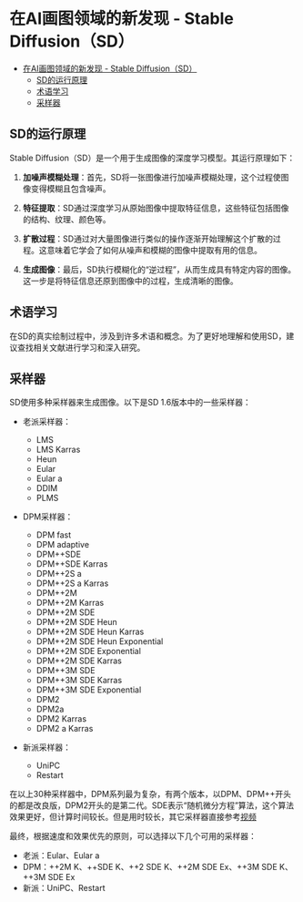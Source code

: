 # 在AI画图领域的新发现 - Stable Diffusion（SD）

<!-- @import "[TOC]" {cmd="toc" depthFrom=1 depthTo=6 orderedList=false} -->

<!-- code_chunk_output -->

- [在AI画图领域的新发现 - Stable Diffusion（SD）](#在ai画图领域的新发现---stable-diffusionsd)
  - [SD的运行原理](#sd的运行原理)
  - [术语学习](#术语学习)
  - [采样器](#采样器)

<!-- /code_chunk_output -->

## SD的运行原理

Stable Diffusion（SD）是一个用于生成图像的深度学习模型。其运行原理如下：

1. **加噪声模糊处理**：首先，SD将一张图像进行加噪声模糊处理，这个过程使图像变得模糊且包含噪声。

2. **特征提取**：SD通过深度学习从原始图像中提取特征信息，这些特征包括图像的结构、纹理、颜色等。

3. **扩散过程**：SD通过对大量图像进行类似的操作逐渐开始理解这个扩散的过程。这意味着它学会了如何从噪声和模糊的图像中提取有用的信息。

4. **生成图像**：最后，SD执行模糊化的“逆过程”，从而生成具有特定内容的图像。这一步是将特征信息还原到图像中的过程，生成清晰的图像。

## 术语学习

在SD的真实绘制过程中，涉及到许多术语和概念。为了更好地理解和使用SD，建议查找相关文献进行学习和深入研究。

## 采样器

SD使用多种采样器来生成图像。以下是SD 1.6版本中的一些采样器：

- 老派采样器：
  - LMS
  - LMS Karras
  - Heun
  - Eular
  - Eular a
  - DDIM
  - PLMS

- DPM采样器：
  - DPM fast
  - DPM adaptive
  - DPM++SDE
  - DPM++SDE Karras
  - DPM++2S a
  - DPM++2S a Karras
  - DPM++2M
  - DPM++2M Karras
  - DPM++2M SDE
  - DPM++2M SDE Heun
  - DPM++2M SDE Heun Karras
  - DPM++2M SDE Heun Exponential
  - DPM++2M SDE Exponential
  - DPM++2M SDE Karras
  - DPM++3M SDE
  - DPM++3M SDE Karras
  - DPM++3M SDE Exponential
  - DPM2
  - DPM2a
  - DPM2 Karras
  - DPM2 a Karras

- 新派采样器：
  - UniPC
  - Restart

在以上30种采样器中，DPM系列最为复杂，有两个版本，以DPM、DPM++开头的都是改良版，DPM2开头的是第二代。SDE表示“随机微分方程”算法，这个算法效果更好，但计算时间较长。但是用时较长，其它采样器直接参考[视频](https://player.bilibili.com/player.html?bvid=BV1FN411i7sB&autoplay=false)

最终，根据速度和效果优先的原则，可以选择以下几个可用的采样器：

- 老派：Eular、Eular a
- DPM：++2M K、++SDE K、++2 SDE K、++2M SDE Ex、++3M SDE K、++3M SDE Ex
- 新派：UniPC、Restart
